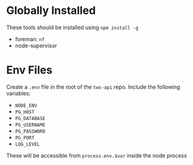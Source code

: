 # Globally Installed
These tools should be installed using `npm install -g`

* foreman: `nf`
* node-supervisor

# Env Files

Create a `.env` file in the root of the `tws-api` repo. Include the following
variables:

* `NODE_ENV`
* `PG_HOST`
* `PG_DATABASE`
* `PG_USERNAME`
* `PG_PASSWORD`
* `PG_PORT`
* `LOG_LEVEL`

These will be accessible from `process.env.$var` inside the node process
